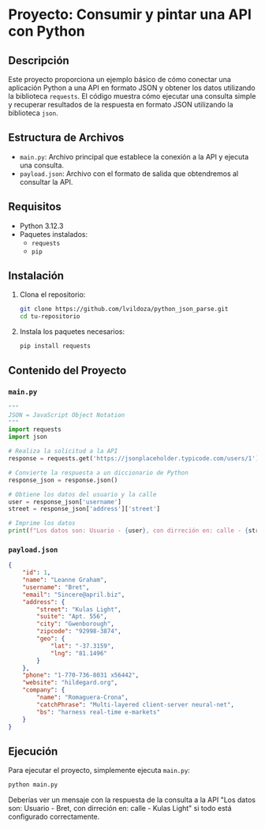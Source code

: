 # Proyecto: Consumir y pintar una API con Python

## Descripción

Este proyecto proporciona un ejemplo básico de cómo conectar una aplicación Python a una API en formato JSON y obtener los datos utilizando la biblioteca `requests`. El código muestra cómo ejecutar una consulta simple y recuperar resultados de la respuesta en formato JSON utilizando la biblioteca `json`.

## Estructura de Archivos

- `main.py`: Archivo principal que establece la conexión a la API y ejecuta una consulta.
- `payload.json`: Archivo con el formato de salida que obtendremos al consultar la API.

## Requisitos

- Python 3.12.3
- Paquetes instalados:
  - `requests`
  - `pip`

## Instalación

1. Clona el repositorio:
   ```bash
   git clone https://github.com/lvildoza/python_json_parse.git
   cd tu-repositorio
   ```

2. Instala los paquetes necesarios:
   ```bash
   pip install requests
   ```

## Contenido del Proyecto

### `main.py`

```python
"""
JSON = JavaScript Object Notation
"""
import requests
import json

# Realiza la solicitud a la API
response = requests.get('https://jsonplaceholder.typicode.com/users/1')

# Convierte la respuesta a un diccionario de Python
response_json = response.json()

# Obtiene los datos del usuario y la calle
user = response_json['username']
street = response_json['address']['street']

# Imprime los datos
print(f"Los datos son: Usuario - {user}, con dirreción en: calle - {street}")
```

### `payload.json`

```JSON
{
    "id": 1,
    "name": "Leanne Graham",
    "username": "Bret",
    "email": "Sincere@april.biz",
    "address": {
        "street": "Kulas Light",
        "suite": "Apt. 556",
        "city": "Gwenborough",
        "zipcode": "92998-3874",
        "geo": {
            "lat": "-37.3159",
            "lng": "81.1496"
        }
    },
    "phone": "1-770-736-8031 x56442",
    "website": "hildegard.org",
    "company": {
        "name": "Romaguera-Crona",
        "catchPhrase": "Multi-layered client-server neural-net",
        "bs": "harness real-time e-markets"
    }
}
```

## Ejecución

Para ejecutar el proyecto, simplemente ejecuta `main.py`:

```bash
python main.py
```

Deberías ver un mensaje con la respuesta de la consulta a la API "Los datos son: Usuario - Bret, con dirreción en: calle - Kulas Light" si todo está configurado correctamente.
